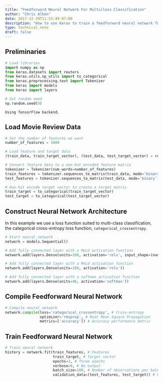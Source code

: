 ```yaml
---
title: "Feedforward Neural Network For Multiclass Classification"
author: "Chris Albon"
date: 2017-12-20T11:53:49-07:00
description: "How to use Keras to train a feedforward neural network for multiclass classification in Python."
type: technical_note
draft: false
---
```

## Preliminaries


```python
# Load libraries
import numpy as np
from keras.datasets import reuters
from keras.utils.np_utils import to_categorical
from keras.preprocessing.text import Tokenizer
from keras import models
from keras import layers

# Set random seed
np.random.seed(0)
```

    Using TensorFlow backend.


## Load Movie Review Data


```python
# Set the number of features we want
number_of_features = 5000

# Load feature and target data
(train_data, train_target_vector), (test_data, test_target_vector) = reuters.load_data(num_words=number_of_features)

# Convert feature data to a one-hot encoded feature matrix
tokenizer = Tokenizer(num_words=number_of_features)
train_features = tokenizer.sequences_to_matrix(train_data, mode='binary')
test_features = tokenizer.sequences_to_matrix(test_data, mode='binary')

# One-hot encode target vector to create a target matrix
train_target = to_categorical(train_target_vector)
test_target = to_categorical(test_target_vector)
```

## Construct Neural Network Architecture

In this example we use a loss function suited to multi-class classification, the categorical cross-entropy loss function, `categorical_crossentropy`.


```python
# Start neural network
network = models.Sequential()

# Add fully connected layer with a ReLU activation function
network.add(layers.Dense(units=100, activation='relu', input_shape=(number_of_features,)))

# Add fully connected layer with a ReLU activation function
network.add(layers.Dense(units=100, activation='relu'))

# Add fully connected layer with a softmax activation function
network.add(layers.Dense(units=46, activation='softmax'))
```

## Compile Feedforward Neural Network


```python
# Compile neural network
network.compile(loss='categorical_crossentropy', # Cross-entropy
                optimizer='rmsprop', # Root Mean Square Propagation
                metrics=['accuracy']) # Accuracy performance metric
```

## Train Feedforward Neural Network


```python
# Train neural network
history = network.fit(train_features, # Features
                      train_target, # Target vector
                      epochs=3, # Three epochs
                      verbose=0, # No output
                      batch_size=100, # Number of observations per batch
                      validation_data=(test_features, test_target)) # Data to use for evaluation
```

